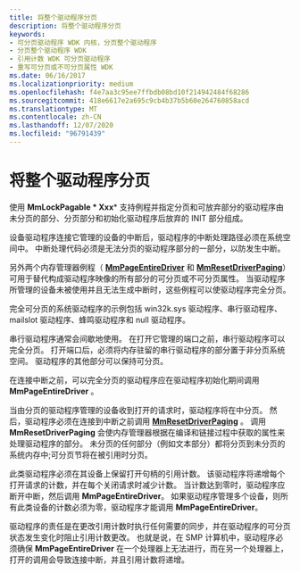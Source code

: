 ```yaml
---
title: 将整个驱动程序分页
description: 将整个驱动程序分页
keywords:
- 可分页驱动程序 WDK 内核，分页整个驱动程序
- 分页整个驱动程序 WDK
- 引用计数 WDK 可分页驱动程序
- 重写可分页或不可分页属性 WDK
ms.date: 06/16/2017
ms.localizationpriority: medium
ms.openlocfilehash: f4e7aa3c95ee7ffbdb08bd10f214942484f68286
ms.sourcegitcommit: 418e6617e2a695c9cb4b37b5b60e264760858acd
ms.translationtype: MT
ms.contentlocale: zh-CN
ms.lasthandoff: 12/07/2020
ms.locfileid: "96791439"
---
```

# <a name="paging-an-entire-driver"></a>将整个驱动程序分页





使用 **MmLockPagable * Xxx*** 支持例程并指定分页和可放弃部分的驱动程序由未分页的部分、分页部分和初始化驱动程序后放弃的 INIT 部分组成。

设备驱动程序连接它管理的设备的中断后，驱动程序的中断处理路径必须在系统空间中。 中断处理代码必须是无法分页的驱动程序部分的一部分，以防发生中断。

另外两个内存管理器例程（ [**MmPageEntireDriver**](/windows-hardware/drivers/ddi/wdm/nf-wdm-mmpageentiredriver) 和 [**MmResetDriverPaging**](/windows-hardware/drivers/ddi/wdm/nf-wdm-mmresetdriverpaging)）可用于替代构成驱动程序映像的所有部分的可分页或不可分页属性。 当驱动程序所管理的设备未被使用并且无法生成中断时，这些例程可以使驱动程序完全分页。

完全可分页的系统驱动程序的示例包括 win32k.sys 驱动程序、串行驱动程序、mailslot 驱动程序、蜂鸣驱动程序和 null 驱动程序。

串行驱动程序通常会间歇地使用。 在打开它管理的端口之前，串行驱动程序可以完全分页。 打开端口后，必须将内存驻留的串行驱动程序的部分置于非分页系统空间。 驱动程序的其他部分可以保持可分页。

在连接中断之前，可以完全分页的驱动程序应在驱动程序初始化期间调用 **MmPageEntireDriver** 。

当由分页的驱动程序管理的设备收到打开的请求时，驱动程序将在中分页。 然后，驱动程序必须在连接到中断之前调用 [**MmResetDriverPaging**](/windows-hardware/drivers/ddi/wdm/nf-wdm-mmresetdriverpaging) 。 调用 **MmResetDriverPaging** 会使内存管理器根据在编译和链接过程中获取的属性来处理驱动程序的部分。 未分页的任何部分（例如文本部分）都将分页到未分页的系统内存中;可分页节将在被引用时分页。

此类驱动程序必须在其设备上保留打开句柄的引用计数。 该驱动程序将递增每个打开请求的计数，并在每个关闭请求时减少计数。 当计数达到零时，驱动程序应断开中断，然后调用 **MmPageEntireDriver**。 如果驱动程序管理多个设备，则所有此类设备的计数必须为零，驱动程序才能调用 **MmPageEntireDriver**。

驱动程序的责任是在更改引用计数时执行任何需要的同步，并在驱动程序的可分页状态发生变化时阻止引用计数更改。 也就是说，在 SMP 计算机中，驱动程序必须确保 **MmPageEntireDriver** 在一个处理器上无法进行，而在另一个处理器上，打开的调用会导致连接中断，并且引用计数将递增。

 

